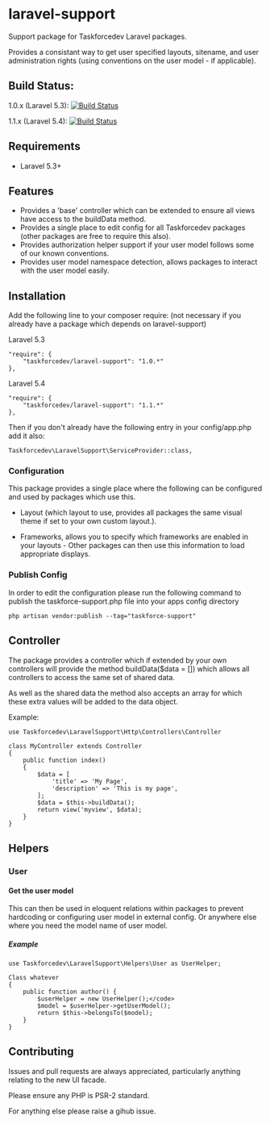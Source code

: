 # laravel-support
Support package for Taskforcedev Laravel packages.

Provides a consistant way to get user specified layouts, sitename, and user administration rights (using conventions on the user model - if applicable).

## Build Status:

1.0.x (Laravel 5.3): [![Build Status](https://travis-ci.org/taskforcedev/laravel-support.svg?branch=1.0.x)](https://travis-ci.org/taskforcedev/laravel-support)

1.1.x (Laravel 5.4): [![Build Status](https://travis-ci.org/taskforcedev/laravel-support.svg?branch=1.1.x)](https://travis-ci.org/taskforcedev/laravel-support)

## Requirements

- Laravel 5.3+

## Features
- Provides a 'base' controller which can be extended to ensure all views have access to the buildData method.
- Provides a single place to edit config for all Taskforcedev packages (other packages are free to require this also).
- Provides authorization helper support if your user model follows some of our known conventions.
- Provides user model namespace detection, allows packages to interact with the user model easily.

## Installation

Add the following line to your composer require: (not necessary if you already have a package which depends on laravel-support)

Laravel 5.3

    "require": {
        "taskforcedev/laravel-support": "1.0.*"
    },

Laravel 5.4

    "require": {
        "taskforcedev/laravel-support": "1.1.*"
    },

Then if you don't already have the following entry in your config/app.php add it also:

    Taskforcedev\LaravelSupport\ServiceProvider::class,


### Configuration
This package provides a single place where the following can be configured and used by packages which use this.

- Layout (which layout to use, provides all packages the same visual theme if set to your own custom layout.).

- Frameworks, allows you to specify which frameworks are enabled in your layouts - Other packages can then use this information to load appropriate displays.

### Publish Config
In order to edit the configuration please run the following command to publish the taskforce-support.php file into your apps config directory

<code>php artisan vendor:publish --tag="taskforce-support"</code>

## Controller

The package provides a controller which if extended by your own controllers will provide the method buildData($data = []) which allows all controllers to access the same set of shared data.

As well as the shared data the method also accepts an array for which these extra values will be added to the data object.

Example:

    use Taskforcedev\LaravelSupport\Http\Controllers\Controller
    
    class MyController extends Controller
    {
        public function index()
        {
            $data = [
                'title' => 'My Page',
                'description' => 'This is my page',
            ];
            $data = $this->buildData();
            return view('myview', $data);
        }
    }

## Helpers
### User
#### Get the user model
This can then be used in eloquent relations within packages to prevent hardcoding or configuring user model in external config.  Or anywhere else where you need the model name of user model.

##### Example
    use Taskforcedev\LaravelSupport\Helpers\User as UserHelper;

    Class whatever
    {
        public function author() {
            $userHelper = new UserHelper();</code>
            $model = $userHelper->getUserModel();
            return $this->belongsTo($model);
        }
    }

## Contributing

Issues and pull requests are always appreciated, particularly anything relating to the new UI facade.

Please ensure any PHP is PSR-2 standard.

For anything else please raise a gihub issue.
